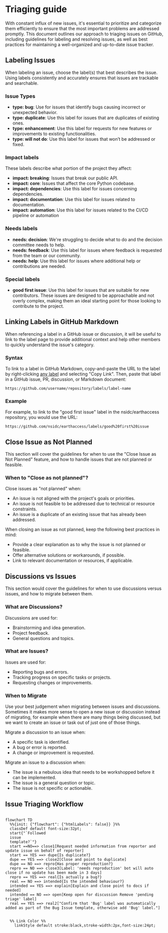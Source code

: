 # Triaging guide

With constant influx of new issues, it's essential to prioritize and categorize them efficiently to ensure that the most important problems are addressed promptly. This document outlines our approach to triaging issues on GitHub, including guidelines for labeling and resolving issues, as well as best practices for maintaining a well-organized and up-to-date issue tracker.

## Labeling Issues

When labeling an issue, choose the label(s) that best describes the issue. Using labels consistently and accurately ensures that issues are trackable and searchable.


### Issue Types

- **type: bug**: Use for issues that identify bugs causing incorrect or unexpected behavior.
- **type: duplicate**: Use this label for issues that are duplicates of existing ones.
- **type: enhancement**: Use this label for requests for new features or improvements to existing functionalities.
- **type: will not do**: Use this label for issues that won’t be addressed or fixed.

### Impact labels

These labels describe what portion of the project they affect:

- **impact: breaking**: Issues that break our public API.
- **impact: core**: Issues that affect the core Python codebase.
- **impact: dependencies**: Use this label for issues concerning dependencies.
- **impact: documentation**: Use this label for issues related to documentation.
- **impact: automation**: Use this label for issues related to the CI/CD pipeline or automation

### Needs labels

- **needs: decision**: We're struggling to decide what to do and the decision committee needs to help.
- **needs: feedback**:  Use this label for issues where feedback is requested from the team or our community.
- **needs: help**: Use this label for issues where additional help or contributions are needed.

### Special labels

- **good first issue**: Use this label for issues that are suitable for new contributors. These issues are designed to be approachable and not overly complex, making them an ideal starting point for those looking to contribute to the project.

## Linking Labels in GitHub Markdown

When referencing a label in a GitHub issue or discussion, it will be  useful to link to the label page to provide additional context and help other members to quickly understand the issue's category.

### Syntax

To link to a label in GitHub Markdown, copy-and-paste the URL to the label by right-clicking [any label](https://github.com/nsidc/earthaccess/labels) and selecting "Copy Link". Then, paste that label in a GitHub issue, PR, discussion, or Markdown document:

```
https://github.com/username/repository/labels/label-name
```

### Example

For example, to link to the "good first issue" label in the nsidc/earthaccess repository, you would use the URL:

```
https://github.com/nsidc/earthaccess/labels/good%20first%20issue
```


## Close Issue as Not Planned

This section will cover the guidelines for when to use the "Close Issue as Not Planned" feature, and how to handle issues that are not planned or feasible.

### When to "Close as not planned"?

Close issues as "not planned" when:

- An issue is not aligned with the project's goals or priorities.
- An issue is not feasible to be addressed due to technical or resource constraints.
- An issue is a duplicate of an existing issue that has already been addressed.

When closing an issue as not planned, keep the following best practices in mind:

- Provide a clear explanation as to why the issue is not planned or feasible.
- Offer alternative solutions or workarounds, if possible.
- Link to relevant documentation or resources, if applicable.

## Discussions vs Issues

This section would cover the guidelines for when to use discussions versus issues, and how to migrate between them.

###  What are Discussions?

Discussions are used for:

- Brainstorming and idea generation.
- Project feedback.
- General questions and topics.

###  What are Issues?

Issues are used for:

- Reporting bugs and errors.
- Tracking progress on specific tasks or projects.
- Requesting changes or improvements.

### When to Migrate

Use your best judgement when migrating between issues and discussions. Sometimes it makes more sense to open a new issue or discussion instead of migrating, for example when there are many things being discussed, but we want to create an issue or task out of just one of those things.

Migrate a discussion to an issue when:

- A specific task is identified.
- A bug or error is reported.
- A change or improvement is requested.

Migrate an issue to a discussion when:

- The issue is a nebulous idea that needs to be workshopped before it can be implemented.
- The issue is a general question or topic.
- The issue is not specific or actionable.

## Issue Triaging Workflow

``` mermaid

flowchart TD
  %%{init: {"flowchart": {"htmlLabels": false}} }%%
  classDef default font-size:32pt;
  start{"`Followed
  issue
  template?`"}
  start ==NO==> close1[Request needed information from reporter and update issue on behalf of reporter]
  start == YES ==> dupe{Is duplicate?}
  dupe == YES ==> close2[Close and point to duplicate]
  dupe == NO ==> repro{Has proper reproduction?}
  repro == NO ==> close3[Label: 'needs reproduction' bot will auto close if no update has been made in 3 days]
  repro == YES ==> real{Is actually a bug?}
  real == NO ==> intended{Is the intended behaviour?}
  intended == YES ==> explain[Explain and close point to docs if needed]
  intended == NO ==> open[Keep open for discussion Remove 'pending triage' label]
  real == YES ==> real2["Confirm that 'Bug' label was automatically added as part of the Bug Issue template, otherwise add 'Bug' label."]


  %% Link Color %%
    linkStyle default stroke:black,stroke-width:2px,font-size:24pt;

```
